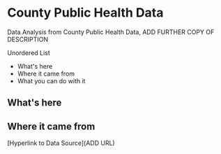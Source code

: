 # County Public Health Data
Data Analysis from County Public Health Data, ADD FURTHER COPY OF DESCRIPTION


Unordered List
- What's here
- Where it came from
- What you can do with it


## What's here

## Where it came from

[Hyperlink to Data Source](ADD URL)
